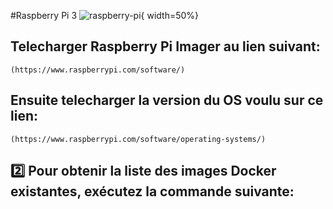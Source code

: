 #Raspberry Pi 3
![raspberry-pi](https://user-images.githubusercontent.com/94937166/201796227-da1e0dc4-33d1-423d-8672-cee9377c6a3b.jpg){ width=50%}

## Telecharger Raspberry Pi Imager au lien suivant:
```
(https://www.raspberrypi.com/software/)
```

## Ensuite telecharger la version du OS voulu sur ce lien:

```
(https://www.raspberrypi.com/software/operating-systems/)
```
## :two: Pour obtenir la liste des images Docker existantes, exécutez la commande suivante:

